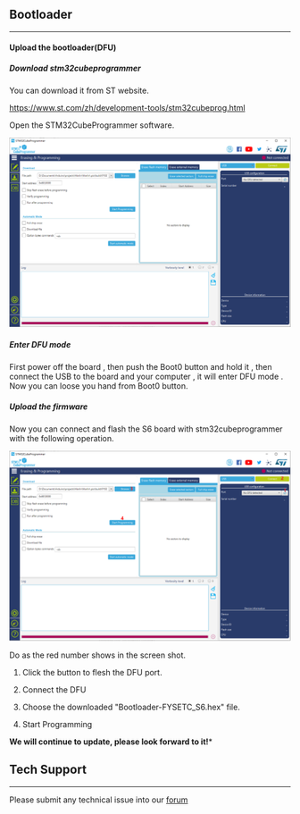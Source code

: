 

## Bootloader

---

#### Upload the bootloader(DFU)

##### Download stm32cubeprogrammer 

You can download it from ST website.

https://www.st.com/zh/development-tools/stm32cubeprog.html

Open the STM32CubeProgrammer software.

![1574332767079](Documents/images/STM32CubeProgrammer.png)

##### Enter DFU mode

First power off the board , then push the Boot0 button and hold it , then connect the USB to the board and your computer , it will enter DFU mode . Now you can loose you hand from Boot0 button.

##### Upload the firmware

Now you can connect and flash the S6 board with stm32cubeprogrammer with the following operation.

![1574386395071](Documents/images/Steps.png)

Do as the red number shows in the screen shot.

1. Click the button to flesh the DFU port.

2. Connect the DFU 

3. Choose the downloaded "Bootloader-FYSETC_S6.hex" file.

6. Start Programming

**We will continue to update, please look forward to it!***



## Tech Support

---
Please submit any technical issue into our [forum](http://forum.fysetc.com/) 


```

```